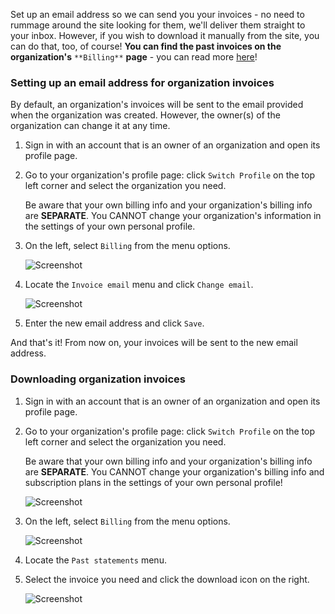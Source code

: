  
Set up an email address so we can send you your invoices - no need to rummage around the site looking for them, we'll deliver them straight to your inbox. However, if you wish to download it manually from the site, you can do that, too, of course! **You can find the past invoices on the organization's** `**Billing**` **page** - you can read more [here](#downloading-organization-invoices)!

### Setting up an email address for organization invoices

By default, an organization's invoices will be sent to the email provided when the organization was created. However, the owner(s) of the organization can change it at any time.

1. Sign in with an account that is an owner of an organization and open its profile page.
2. Go to your organization's profile page: click `Switch Profile` on the top left corner and select the organization you need.


   Be aware that your own billing info and your organization's billing info are **SEPARATE**. You CANNOT change your organization's information in the settings of your own personal profile.
3. On the left, select `Billing` from the menu options.

   ![Screenshot](/img/team-management/organization/billing-sidebar-menu.png)
4. Locate the `Invoice email` menu and click `Change email`.

   ![Screenshot](/img/team-management/organization/invoice-email-settings.png)
5. Enter the new email address and click `Save`.

And that's it! From now on, your invoices will be sent to the new email address.

### Downloading organization invoices

1. Sign in with an account that is an owner of an organization and open its profile page.
2. Go to your organization's profile page: click `Switch Profile` on the top left corner and select the organization you need.


   Be aware that your own billing info and your organization's billing info are **SEPARATE**. You CANNOT change your organization's billing info and subscription plans in the settings of your own personal profile!

   ![Screenshot](/img/team-management/organization/switch-profile-2.png)
3. On the left, select `Billing` from the menu options.

   ![Screenshot](/img/team-management/organization/billing-sidebar-menu.png)
4. Locate the `Past statements` menu.
5. Select the invoice you need and click the download icon on the right.

   ![Screenshot](/img/team-management/organization/past-invoices.png)
